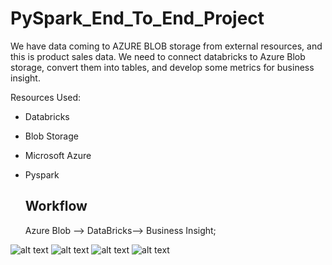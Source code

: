 # PySpark_End_To_End_Project

We have data coming to AZURE BLOB storage from external resources, and this is product sales data. We need to connect databricks to Azure Blob storage, convert them into tables, and develop some metrics for business insight.

Resources Used:
* Databricks
* Blob Storage
* Microsoft Azure
* Pyspark

  ## Workflow
  Azure Blob --> DataBricks--> Business Insight;
   
![alt text](https://github.com/DataNaija/PySpark_End_To_End_Project/blob/main/Screns1.png)
![alt text](https://github.com/DataNaija/PySpark_End_To_End_Project/blob/main/Screns2.png)
![alt text](https://github.com/DataNaija/PySpark_End_To_End_Project/blob/main/Screns3.png)
![alt text](https://github.com/DataNaija/PySpark_End_To_End_Project/blob/main/Screns4.png)
  
  
